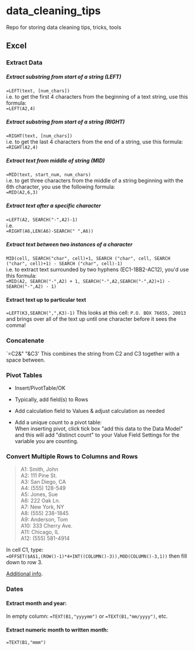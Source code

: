 # data_cleaning_tips
Repo for storing data cleaning tips, tricks, tools


## Excel

### Extract Data

##### Extract substring from start of a string (LEFT)
`=LEFT(text, [num_chars])`  
i.e. to get the first 4 characters from the beginning of a text string, use this formula:  
`=LEFT(A2,4)`  

##### Extract substring from start of a string (RIGHT)
`=RIGHT(text, [num_chars])`  
i.e. to get the last 4 characters from the end of a string, use this formula:  
`=RIGHT(A2,4)`  

##### Extract text from middle of string (MID)
`=MID(text, start_num, num_chars)`  
i.e. to get three characters from the middle of a string beginning with the 6th character, you use the following formula:  
`=MID(A2,6,3)`  

##### Extract text after a specific character
`=LEFT(A2, SEARCH("-",A2)-1)`  
i.e.   
`=RIGHT(A6,LEN(A6)-SEARCH(" ",A6))`  

##### Extract text between two instances of a character
`MID(cell, SEARCH("char", cell)+1, SEARCH ("char", cell, SEARCH ("char", cell)+1) - SEARCH ("char", cell)-1)`  
i.e. to extract text surrounded by two hyphens (EC1-1BB2-AC12), you'd use this formula:  
`=MID(A2, SEARCH("-",A2) + 1, SEARCH("-",A2,SEARCH("-",A2)+1) - SEARCH("-",A2) - 1)`

#### Extract text up to particular text
`=LEFT(K3,SEARCH(",",K3)-1)`
This looks at this cell: `P.O. BOX 76655, 20013` and brings over all of the text up until one character before it sees the comma!


### Concatenate
`=C2&" "&C3' 
This combines the string from C2 and C3 together with a space between.

### Pivot Tables
* Insert/PivotTable/OK
* Typically, add field(s) to Rows
* Add calculation field to Values & adjust calculation as needed

* Add a unique count to a pivot table:  
When inserting pivot, click tick box "add this data to the Data Model" and this will add "distinct count" to your Value Field Settings for the variable you are counting.


### Convert Multiple Rows to Columns and Rows
> A1: Smith, John  
> A2: 111 Pine St.  
> A3: San Diego, CA  
> A4: (555) 128-549  
> A5: Jones, Sue  
> A6: 222 Oak Ln.  
> A7: New York, NY  
> A8: (555) 238-1845  
> A9: Anderson, Tom  
> A10: 333 Cherry Ave.  
> A11: Chicago, IL  
> A12: (555) 581-4914  

In cell C1, type:  
`=OFFSET($A$1,(ROW()-1)*4+INT((COLUMN()-3)),MOD(COLUMN()-3,1))` 
then fill down to row 3.  

[Additional info](https://support.office.com/en-us/article/how-to-convert-multiple-rows-and-columns-to-columns-and-rows-in-excel-09c017ec-a151-41b0-9caf-60b01f9a4deb).


### Dates
#### Extract month and year:
In empty column:
`=TEXT(B1,"yyyymm")` or
`=TEXT(B1,"mm/yyyy")`, etc.
#### Extract numeric month to written month:
`=TEXT(B1,"mmm")`

